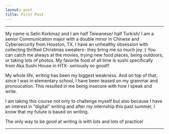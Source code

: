 ```yaml
---
layout: post
title: First Post
---
```


---

My name is Selin Korkmaz and I am half Taiwanese/ half Turkish/
I am a senior Communication major with a double minor in Chinese and Cybersecurity from Houston, TX. 
I have an unhealthy obsession with collecting thrifted Christmas sweaters- they bring me so much joy :) 
You can catch me always at the movies, trying new food places, being outdoors, or taking lots of photos. 
My favorite food of all time is sushi specifically from Aka Sushi House in HTX- seriously so good!!

My whole life, writing has been my biggest weakness. And on top of that, since I was in elementary 
school, I have been teased on my grammar and pronoucation. This resulted in me being insecure with 
how I speak and write.

I am taking this course not only to challenge myself but also because I have an interest in "digital"
writing and after my internship this past summer, I know that my future is based on writing.

The only way to be good at writing is with lots and lots of practice!

---
